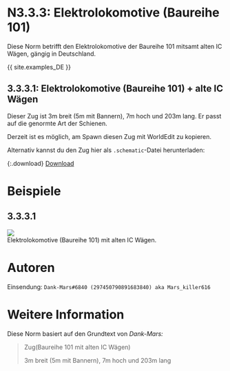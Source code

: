 # N3.3.3:  Elektrolokomotive (Baureihe 101)

Diese Norm betrifft den Elektrolokomotive der Baureihe 101 mitsamt alten IC Wägen, gängig in Deutschland.

{{ site.examples_DE }}

## 3.3.3.1:  Elektrolokomotive (Baureihe 101) + alte IC Wägen

Dieser Zug ist 3m breit (5m mit Bannern), 7m hoch und 203m lang. Er passt auf die genormte Art der Schienen.

Derzeit ist es möglich, am Spawn diesen Zug mit WorldEdit zu kopieren.

Alternativ kannst du den Zug hier als `.schematic`-Datei herunterladen:

{:.download}
[Download](https://bte-n.github.io/resources/N3/3/3/IC_1.schematic)

# Beispiele

## 3.3.3.1

![](https://bte-n.github.io/resources/N3/3/3/IC_1.png)  
Elektrolokomotive (Baureihe 101) mit alten IC Wägen.

# Autoren

Einsendung: `Dank-Mars#6840 (297450790891683840) aka Mars_killer616`

# Weitere Information

Diese Norm basiert auf den Grundtext von _Dank-Mars:_

> Zug(Baureihe 101 mit alten IC Wägen)
>
> 3m breit (5m mit Bannern), 7m hoch und 203m lang